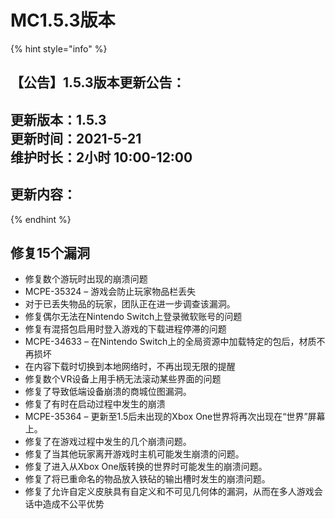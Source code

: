 # MC1.5.3版本



{% hint style="info" %}
## 【公告】1.5.3版本更新公告：

&#x20; 更新版本：1.5.3\
&#x20; 更新时间：2021-5-21\
&#x20; 维护时长：2小时   10:00-12:00
-----------------------------

## &#x20;更新内容：
{% endhint %}

## &#x20;  修复15个漏洞

* 修复数个游玩时出现的崩溃问题
* MCPE-35324 – 游戏会防止玩家物品栏丢失
* 对于已丢失物品的玩家，团队正在进一步调查该漏洞。
* 修复偶尔无法在Nintendo Switch上登录微软账号的问题
* 修复有混搭包启用时登入游戏的下载进程停滞的问题
* MCPE-34633 – 在Nintendo Switch上的全局资源中加载特定的包后，材质不再损坏
* 在内容下载时切换到本地网络时，不再出现无限的提醒
* 修复数个VR设备上用手柄无法滚动某些界面的问题
* 修复了导致低端设备崩溃的商城位图漏洞。
* 修复了有时在启动过程中发生的崩溃
* MCPE-35364 – 更新至1.5后未出现的Xbox One世界将再次出现在“世界”屏幕上。
* 修复了在游戏过程中发生的几个崩溃问题。
* 修复了当其他玩家离开游戏时主机可能发生崩溃的问题。
* 修复了进入从Xbox One版转换的世界时可能发生的崩溃问题。
* 修复了将已重命名的物品放入铁砧的输出槽时发生的崩溃问题。
* 修复了允许自定义皮肤具有自定义和不可见几何体的漏洞，从而在多人游戏会话中造成不公平优势
